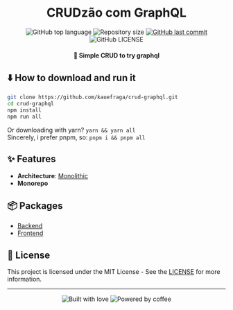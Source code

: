 <h1 align="center">
  CRUDzão com GraphQL
</h1>

<p align="center">
  <img
    alt="GitHub top language"
    src="https://img.shields.io/github/languages/top/kauefraga/crud-graphql.svg"
  />
  <img
    alt="Repository size"
    src="https://img.shields.io/github/repo-size/kauefraga/crud-graphql.svg"
  />
  <a href="https://github.com/kauefraga/crud-graphql/commits/main">
    <img
      alt="GitHub last commit"
      src="https://img.shields.io/github/last-commit/kauefraga/crud-graphql.svg"
    />
  </a>
  <img
    alt="GitHub LICENSE"
    src="https://img.shields.io/github/license/kauefraga/crud-graphql.svg"
  />
</p>

<h4 align="center">🌠 Simple CRUD to try graphql</h4>

## ⬇️ How to download and run it

```bash
git clone https://github.com/kauefraga/crud-graphql.git
cd crud-graphql
npm install
npm run all
```

Or downloading with yarn? `yarn && yarn all`
<br/>
Sincerely, i prefer pnpm, so: `pnpm i && pnpm all`

## ✨ Features

- **Architecture**: [Monolithic](https://en.wikipedia.org/wiki/Monolithic_application)
- **Monorepo**

## 📦 Packages

- [Backend](packages/backend)
- [Frontend](packages/frontend)

## 📝 License

This project is licensed under the MIT License - See the [LICENSE](https://github.com/kauefraga/crud-graphql/blob/main/LICENSE) for more information.

---

<div align="center">
  <img alt="Built with love" src="https://forthebadge.com/images/badges/built-with-love.svg">
  <img alt="Powered by coffee" src="https://forthebadge.com/images/badges/powered-by-coffee.svg">
</div>
